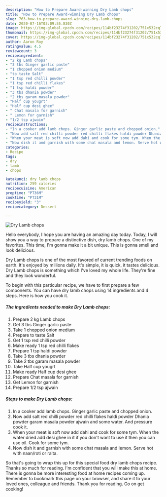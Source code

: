 ```yaml
---
description: "How to Prepare Award-winning Dry Lamb chops"
title: "How to Prepare Award-winning Dry Lamb chops"
slug: 763-how-to-prepare-award-winning-dry-lamb-chops
date: 2020-07-16T03:09:55.830Z
image: https://img-global.cpcdn.com/recipes/114bf23274f31202/751x532cq70/dry-lamb-chops-recipe-main-photo.jpg
thumbnail: https://img-global.cpcdn.com/recipes/114bf23274f31202/751x532cq70/dry-lamb-chops-recipe-main-photo.jpg
cover: https://img-global.cpcdn.com/recipes/114bf23274f31202/751x532cq70/dry-lamb-chops-recipe-main-photo.jpg
author: Aaron Roy
ratingvalue: 4.5
reviewcount: 3
recipeingredient:
- "2 kg Lamb chops"
- "3 tbs Ginger garlic paste"
- "1 chopped onion medium"
- "to taste Salt"
- "1 tsp red chilli powder"
- "1 tsp red chilli flakes"
- "1 tsp haldi powder"
- "3 tbs dhania powder"
- "2 tbs garam masala powder"
- "Half cup yougrt"
- "Half cup desi ghee"
- " Chat masala for garnish"
- " Lemon for garnish"
- "1/2 tsp ajwain"
recipeinstructions:
- "In a cooker add lamb chops. Ginger garlic paste and chopped onion."
- "Now add salt red chilli powder red chilli flakes haldi powder Dhania powder garam masala powder ajwain and some water. And pressure cook it."
- "When your meat is soft now add dahi and cook for some tym. When the water dried add desi ghee in it if you don&#39;t want to use it then you can use oil. Cook for some tym."
- "Now dish it and garnish with some chat masala and lemon. Serve hot with naan/roti or raita."
categories:
- Recipe
tags:
- dry
- lamb
- chops

katakunci: dry lamb chops 
nutrition: 259 calories
recipecuisine: American
preptime: "PT36M"
cooktime: "PT31M"
recipeyield: "3"
recipecategory: Dessert

---
```



![Dry Lamb chops](https://img-global.cpcdn.com/recipes/114bf23274f31202/751x532cq70/dry-lamb-chops-recipe-main-photo.jpg)

Hello everybody, I hope you are having an amazing day today. Today, I will show you a way to prepare a distinctive dish, dry lamb chops. One of my favorites. This time, I'm gonna make it a bit unique. This is gonna smell and look delicious.

Dry Lamb chops is one of the most favored of current trending foods on earth. It's enjoyed by millions daily. It's simple, it is quick, it tastes delicious. Dry Lamb chops is something which I've loved my whole life. They're fine and they look wonderful.




To begin with this particular recipe, we have to first prepare a few components. You can have dry lamb chops using 14 ingredients and 4 steps. Here is how you cook it.

<!--inarticleads1-->

##### The ingredients needed to make Dry Lamb chops:

1. Prepare 2 kg Lamb chops
1. Get 3 tbs Ginger garlic paste
1. Take 1 chopped onion medium
1. Prepare to taste Salt
1. Get 1 tsp red chilli powder
1. Make ready 1 tsp red chilli flakes
1. Prepare 1 tsp haldi powder
1. Take 3 tbs dhania powder
1. Take 2 tbs garam masala powder
1. Take Half cup yougrt
1. Make ready Half cup desi ghee
1. Prepare  Chat masala for garnish
1. Get  Lemon for garnish
1. Prepare 1/2 tsp ajwain




<!--inarticleads2-->

##### Steps to make Dry Lamb chops:

1. In a cooker add lamb chops. Ginger garlic paste and chopped onion.
1. Now add salt red chilli powder red chilli flakes haldi powder Dhania powder garam masala powder ajwain and some water. And pressure cook it.
1. When your meat is soft now add dahi and cook for some tym. When the water dried add desi ghee in it if you don&#39;t want to use it then you can use oil. Cook for some tym.
1. Now dish it and garnish with some chat masala and lemon. Serve hot with naan/roti or raita.




So that's going to wrap this up for this special food dry lamb chops recipe. Thanks so much for reading. I'm confident that you will make this at home. There is gonna be more interesting food at home recipes coming up. Remember to bookmark this page on your browser, and share it to your loved ones, colleague and friends. Thank you for reading. Go on get cooking!
